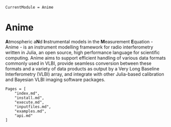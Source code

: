 ```@meta
CurrentModule = Anime
```

# Anime

**A**tmospheric a**N**d **I**nstrumental models in the **M**easurement **E**quation - Anime - is an instrument modelling framework for radio interferometry written in Julia, an open source, high performance language for scientific computing. Anime aims to support efficient handling of various data formats commonly used in VLBI, provide seamless conversion between these formats and a variety of data products as output by a Very Long Baseline Interferometry (VLBI) array, and integrate with other Julia-based calibration and Bayesian VLBI imaging software packages.

```@contents
Pages = [
    "index.md",
    "install.md",
    "execute.md",
    "inputfiles.md",
    "examples.md",
    "api.md"
]
```